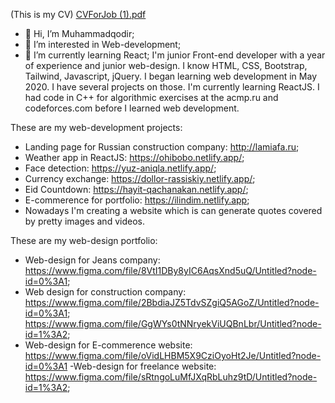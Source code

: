 (This is my CV) 
[CVForJob (1).pdf](https://github.com/Muhammad-uzbek/Muhammad-uzbek/files/6682099/CVForJob.1.pdf)

- 👋 Hi, I’m Muhammadqodir;
- 👀 I’m interested in Web-development;
- 🌱 I’m currently learning React;
I'm junior Front-end developer with a year of experience and junior web-design.
I know HTML, CSS, Bootstrap, Tailwind, Javascript, jQuery. I began learning web development in May 2020. I have several projects on those. I'm currently learning ReactJS. I had code in C++ for algorithmic exercises at the acmp.ru and codeforces.com before I learned web development.

These are my web-development projects:
- Landing page for Russian construction company: http://lamiafa.ru;
- Weather app in ReactJS: https://ohibobo.netlify.app/;
- Face detection: https://yuz-aniqla.netlify.app/;
- Currency exchange: https://dollor-rassiskiy.netlify.app/;
- Eid Countdown: https://hayit-qachanakan.netlify.app/;
- E-commerence for portfolio: https://ilindim.netlify.app;
- Nowadays I'm creating a website which is can generate quotes covered by pretty images and videos.

These are my web-design portfolio:
- Web-design for Jeans company:         https://www.figma.com/file/8VtI1DBy8yIC6AqsXnd5uQ/Untitled?node-id=0%3A1;
- Web design for construction company: https://www.figma.com/file/2BbdiaJZ5TdvSZgiQ5AGoZ/Untitled?node-id=0%3A1;
                                       https://www.figma.com/file/GgWYs0tNNryekViUQBnLbr/Untitled?node-id=1%3A2;
- Web-design for E-commerence website: https://www.figma.com/file/oVidLHBM5X9CziOyoHt2Je/Untitled?node-id=0%3A1
-Web-design for freelance website:     https://www.figma.com/file/sRtngoLuMfJXqRbLuhz9tD/Untitled?node-id=1%3A2;
<!---
Muhammad-uzbek/Muhammad-uzbek is a ✨ special ✨ repository because its `README.md` (this file) appears on your GitHub profile.
You can click the Preview link to take a look at your changes.
--->
